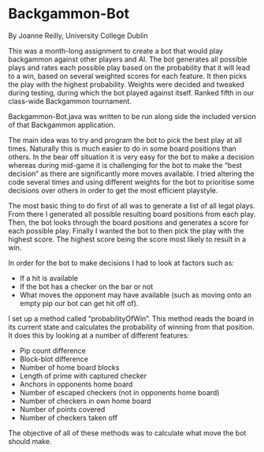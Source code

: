 # Backgammon-Bot

By Joanne Reilly, University College Dublin

This was a month-long assignment to create a bot that would play backgammon
against other players and AI. The bot generates all possible plays and rates each
possible play based on the probability that it will lead to a win, based on several
weighted scores for each feature. It then picks the play with the highest probability.
Weights were decided and tweaked during testing, during which the bot played
against itself. Ranked fifth in our class-wide Backgammon tournament.

Backgammon-Bot.java was written to be run along side the included version of that Backgammon
application.

The main idea was to try and program the bot to pick the best play at all times.
Naturally this is much easier to do in some board positions than others. In the
bear off situation it is very easy for the bot to make a decision whereas during
mid-game it is challenging for the bot to make the “best decision” as there are
significantly more moves available. I tried altering the code several times and
using different weights for the bot to prioritise some decisions over others in
order to get the most efficient playstyle.

The most basic thing to do first of all was to generate a list of all legal plays.
From there I generated all possible resulting board positions from each play.
Then, the bot looks through the board positions and generates a score for each
possible play. Finally I wanted the bot to then pick the play with the highest
score. The highest score being the score most likely to result in a win.

In order for the bot to make decisions I had to look at factors such as:
- If a hit is available
- If the bot has a checker on the bar or not
- What moves the opponent may have available (such as moving onto an
empty pip our bot can get hit off of).

I set up a method called “probabilityOfWin”. This method reads the board in its
current state and calculates the probability of winning from that position. It does
this by looking at a number of different features:
- Pip count difference
- Block-blot difference
- Number of home board blocks
- Length of prime with captured checker
- Anchors in opponents home board
- Number of escaped checkers (not in opponents home board)
- Number of checkers in own home board
- Number of points covered
- Number of checkers taken off

The objective of all of these methods was to calculate what move the bot should
make.
